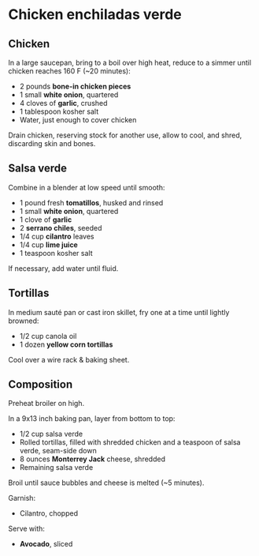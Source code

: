 Chicken enchiladas verde
========================

Chicken
-------

In a large saucepan, bring to a boil over high heat, reduce to a simmer until chicken reaches 160 F (~20 minutes):

- 2 pounds **bone-in chicken pieces**
- 1 small **white onion**, quartered
- 4 cloves of **garlic**, crushed
- 1 tablespoon kosher salt
- Water, just enough to cover chicken

Drain chicken, reserving stock for another use, allow to cool, and shred, discarding skin and bones.

Salsa verde
-----------

Combine in a blender at low speed until smooth:

- 1 pound fresh **tomatillos**, husked and rinsed
- 1 small **white onion**, quartered
- 1 clove of **garlic**
- 2 **serrano chiles**, seeded
- 1/4 cup **cilantro** leaves
- 1/4 cup **lime juice**
- 1 teaspoon kosher salt

If necessary, add water until fluid.

Tortillas
---------

In medium sauté pan or cast iron skillet, fry one at a time until lightly browned:

- 1/2 cup canola oil
- 1 dozen **yellow corn tortillas**

Cool over a wire rack & baking sheet.

Composition
-----------

Preheat broiler on high.

In a 9x13 inch baking pan, layer from bottom to top:

- 1/2 cup salsa verde
- Rolled tortillas, filled with shredded chicken and a teaspoon of salsa verde, seam-side down
- 8 ounces **Monterrey Jack** cheese, shredded
- Remaining salsa verde

Broil until sauce bubbles and cheese is melted (~5 minutes).

Garnish:

- Cilantro, chopped

Serve with:

- **Avocado**, sliced
